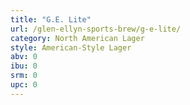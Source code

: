 ```yaml
---
title: "G.E. Lite"
url: /glen-ellyn-sports-brew/g-e-lite/
category: North American Lager
style: American-Style Lager
abv: 0
ibu: 0
srm: 0
upc: 0
---
```


